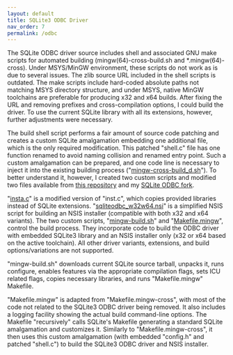 ```yaml
---
layout: default
title: SQLite3 ODBC Driver
nav_order: 7
permalink: /odbc
---
```


The SQLite ODBC driver source includes shell and associated GNU make scripts for automated building (mingw(64)-cross-build\.sh and \*.mingw(64)-cross). Under MSYS/MinGW environment, these scripts do not work as is due to several issues. The zlib source URL included in the shell scripts is outdated. The make scripts include hard-coded absolute paths not matching MSYS directory structure, and under MSYS, native MinGW toolchains are preferable for producing x32 and x64 builds. After fixing the URL and removing prefixes and cross-compilation options, I could build the driver. To use the current SQLite library with all its extensions, however, further adjustments were necessary.

The build shell script performs a fair amount of source code patching and creates a custom SQLite amalgamation embedding one additional file, which is the only required modification. This patched "shell.c" file has one function renamed to avoid naming collision and renamed entry point. Such a custom amalgamation can be prepared, and one code line is necessary to inject it into the existing building process ("[mingw-cross-build_d.sh][]"). To better understand it, however, I created two custom scripts and modified two files available from [this repository][ODBC scripts] and my [SQLite ODBC fork][].

"[insta.c][]" is a modified version of "inst.c", which copies provided libraries instead of SQLite extensions. "[sqliteodbc_w32w64.nsi][]" is a simplified NSIS script for building an NSIS installer (compatible with both x32 and x64 variants). The two custom scripts, "[mingw-build.sh][]" and "[Makefile.mingw][]", control the build process. They incorporate code to build the ODBC driver with embedded SQLite3 library and an NSIS installer only (x32 or x64 based on the active toolchain). All other driver variants, extensions, and build options/variations are not supported.

"mingw-build.sh" downloads current SQLite source tarball, unpacks it, runs configure, enables features via the appropriate compilation flags, sets ICU related flags, copies necessary libraries, and runs "Makefile.mingw" Makefile.

"Makefile.mingw" is adapted from "Makefile.mingw-cross", with most of the code not related to the SQLite3 ODBC driver being removed. It also includes a logging facility showing the actual build command-line options. The Makefile "recursively" calls SQLite's  Makefile generating a standard SQLite amalgamation and customizes it. Similarly to "Makefile.mingw-cross", it then uses this custom amalgamation (with embedded "config.h" and patched "shell.c") to build the SQLite3 ODBC driver and NSIS installer.


<!---
### References
--->

[ODBC scripts]: https://github.com/pchemguy/SQLite-ICU-MinGW/tree/master/MinGW/SQLiteODBC/Build%20Scripts/V3
[SQLite ODBC fork]: https://github.com/pchemguy/sqliteodbc
[insta.c]: https://github.com/pchemguy/sqliteodbc/blob/master/insta.c
[sqliteodbc_w32w64.nsi]: https://github.com/pchemguy/sqliteodbc/blob/master/sqliteodbc_w32w64.nsi
[mingw-build.sh]: https://github.com/pchemguy/sqliteodbc/blob/master/mingw-build.sh
[Makefile.mingw]: https://github.com/pchemguy/sqliteodbc/blob/master/Makefile.mingw
[mingw-cross-build_d.sh]: https://github.com/pchemguy/sqliteodbc/blob/master/mingw-cross-build_d.sh